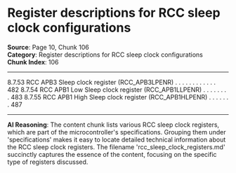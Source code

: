 # Register descriptions for RCC sleep clock configurations

**Source**: Page 10, Chunk 106  
**Category**: Register descriptions for RCC sleep clock configurations  
**Chunk Index**: 106

---

8.7.53 RCC APB3 Sleep clock register (RCC_APB3LPENR) . . . . . . . . . . . . 482
8.7.54 RCC APB1 Low Sleep clock register (RCC_APB1LLPENR) . . . . . . . . 483
8.7.55 RCC APB1 High Sleep clock register (RCC_APB1HLPENR) . . . . . . . 487

---

**AI Reasoning**: The content chunk lists various RCC sleep clock registers, which are part of the microcontroller's specifications. Grouping them under 'specifications' makes it easy to locate detailed technical information about the RCC sleep clock registers. The filename 'rcc_sleep_clock_registers.md' succinctly captures the essence of the content, focusing on the specific type of registers discussed.
